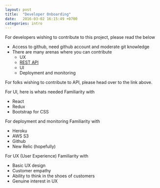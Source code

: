 ```yaml
---
layout: post
title:  "Developer Onboarding"
date:   2016-03-02 16:15:49 +0700
categories: intro
---
```


For developers wishing to contribute to this project, please read the below

* Access to github, need github account and moderate git knowledge
* There are many arenas where you can contribute
  * UX
  * [REST API][ad-api]
  * UI
  * Deployment and monitoring

For folks wishing to contribute to API, please head over to the link above.



For UI, here is whats needed
Familiarity with

* React
* Redux
* Bootstrap for CSS     



For deployment and monitoring
Familiarity with

* Heroku
* AWS S3
* Github
* New Relic (hopefully)



For UX (User Experience)
Familiarity with

* Basic UX design
* Customer empathy
* Ability to think in the shoes of customers
* Genuine interest in UX

[ad-api]: http://sagardutta.github.io/ad-api/

